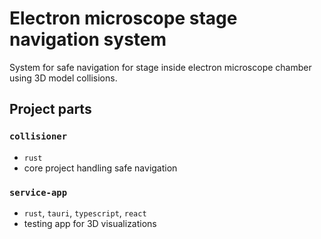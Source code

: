# Electron microscope stage navigation system
System for safe navigation for stage inside electron microscope chamber using 3D model collisions.

## Project parts

### `collisioner`
- `rust`
- core project handling safe navigation

### `service-app`
- `rust`, `tauri`, `typescript`, `react`
- testing app for 3D visualizations
